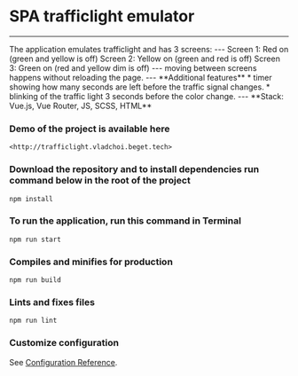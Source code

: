 # SPA trafficlight emulator
<hr>
The application emulates trafficlight and has 3 screens:
---
Screen 1: Red on (green and yellow is off)
Screen 2: Yellow on (green and red is off)
Screen 3: Green on (red and yellow dim is off)
---
moving between screens happens without reloading the page.
---
**Additional features**
* timer showing how many seconds are left before the traffic signal changes.
* blinking of the traffic light 3 seconds before the color change.
---
**Stack: Vue.js, Vue Router, JS, SCSS, HTML**

### Demo of the project is available here
```
<http://trafficlight.vladchoi.beget.tech>
```

### Download the repository and to install dependencies run command below in the root of the project
```
npm install
```

### To run the application, run this command in Terminal
```
npm run start
```

### Compiles and minifies for production
```
npm run build
```

### Lints and fixes files
```
npm run lint
```

### Customize configuration
See [Configuration Reference](https://cli.vuejs.org/config/).
